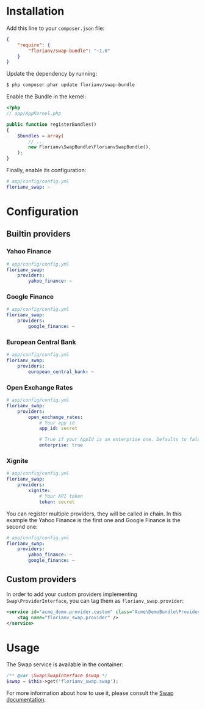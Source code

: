 # Installation

Add this line to your `composer.json` file:

```json
{
    "require": {
        "florianv/swap-bundle": "~1.0"
    }
}
```

Update the dependency by running:

```bash
$ php composer.phar update florianv/swap-bundle
```

Enable the Bundle in the kernel:

``` php
<?php
// app/AppKernel.php

public function registerBundles()
{
    $bundles = array(
        // ...
        new Florianv\SwapBundle\FlorianvSwapBundle(),
    );
}
```

Finally, enable its configuration:

```yaml
# app/config/config.yml
florianv_swap: ~
```

# Configuration

## Builtin providers

### Yahoo Finance

```yaml
# app/config/config.yml
florianv_swap:
    providers:
        yahoo_finance: ~
```

### Google Finance

```yaml
# app/config/config.yml
florianv_swap:
    providers:
        google_finance: ~
```

### European Central Bank

```yaml
# app/config/config.yml
florianv_swap:
    providers:
        european_central_bank: ~
```

### Open Exchange Rates

```yaml
# app/config/config.yml
florianv_swap:
    providers:
        open_exchange_rates:
            # Your app id
            app_id: secret

            # True if your AppId is an enterprise one. Defaults to false
            enterprise: true
```

### Xignite

```yaml
# app/config/config.yml
florianv_swap:
    providers:
        xignite:
            # Your API token
            token: secret
```

You can register multiple providers, they will be called in chain. In this example the Yahoo Finance is
the first one and Google Finance is the second one:

```yaml
# app/config/config.yml
florianv_swap:
    providers:
        yahoo_finance: ~
        google_finance: ~
```

## Custom providers

In order to add your custom providers implementing `Swap\ProviderInterface`, you can tag them as `florianv_swap.provider`:

```xml
<service id="acme_demo.provider.custom" class="Acme\DemoBundle\Provider\Custom">
    <tag name="florianv_swap.provider" />
</service>
```

# Usage

The Swap service is available in the container:

```php
/** @var \Swap\SwapInterface $swap */
$swap = $this->get('florianv_swap.swap');
```

For more information about how to use it, please consult the [Swap documentation](https://github.com/florianv/swap).
